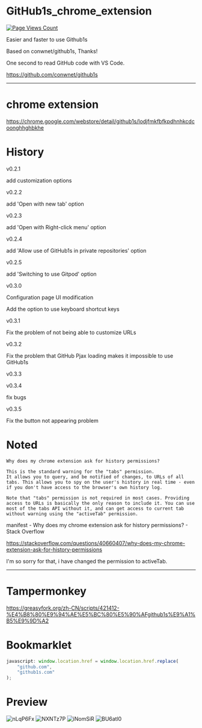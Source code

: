 # GitHub1s_chrome_extension

[![Page Views Count](https://badges.toozhao.com/badges/01EYB0JV8TJM3A7E0TK240SB29/green.svg)](https://badges.toozhao.com/stats/01EYB0JV8TJM3A7E0TK240SB29 "Get your own page views count badge on badges.toozhao.com")

Easier and faster to use Github1s

Based on conwnet/github1s, Thanks!

One second to read GitHub code with VS Code.

https://github.com/conwnet/github1s

---

# chrome extension

https://chrome.google.com/webstore/detail/github1s/lodjfmkfbfkpdhnhkcdcoonghhghbkhe

# History

v0.2.1

add customization options

v0.2.2

add 'Open with new tab' option

v0.2.3

add 'Open with Right-click menu' option

v0.2.4

add 'Allow use of GitHub1s in private repositories' option

v0.2.5

add 'Switching to use Gitpod' option

v0.3.0

Configuration page UI modification

Add the option to use keyboard shortcut keys

v0.3.1

Fix the problem of not being able to customize URLs

v0.3.2

Fix the problem that GitHub Pjax loading makes it impossible to use GitHub1s

v0.3.3

v0.3.4

fix bugs

v0.3.5

Fix the button not appearing problem

# Noted

```
Why does my chrome extension ask for history permissions?

This is the standard warning for the "tabs" permission.
It allows you to query, and be notified of changes, to URLs of all tabs. This allows you to spy on the user's history in real time - even if you don't have access to the browser's own history log.

Note that "tabs" permission is not required in most cases. Providing access to URLs is basically the only reason to include it. You can use most of the tabs API without it, and can get access to current tab without warning using the "activeTab" permission.
```

manifest - Why does my chrome extension ask for history permissions? - Stack Overflow

https://stackoverflow.com/questions/40660407/why-does-my-chrome-extension-ask-for-history-permissions

I'm so sorry for that, i have changed the permission to activeTab.

---

# Tampermonkey

https://greasyfork.org/zh-CN/scripts/421412-%E4%B8%80%E9%94%AE%E5%BC%80%E5%90%AFgithub1s%E9%A1%B5%E9%9D%A2

# Bookmarklet

```javascript
javascript: window.location.href = window.location.href.replace(
	"github.com",
	"github1s.com"
);
```

# Preview

![nLqP6Fx](https://user-images.githubusercontent.com/14891797/108682902-de62ea00-752b-11eb-8572-4b66268f422d.png)
![NXNTz7P](https://i.imgur.com/NXNTz7P.png)
![iNomSiR](https://i.imgur.com/iNomSiR.png)
![BU6atl0](https://i.imgur.com/BU6atl0.png)
